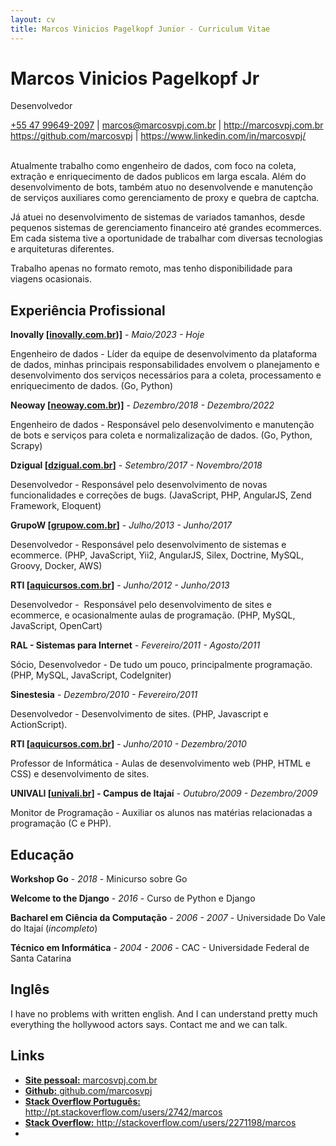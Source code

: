 ```yaml
---
layout: cv
title: Marcos Vinicios Pagelkopf Junior - Curriculum Vitae
---
```

# Marcos Vinicios Pagelkopf Jr
Desenvolvedor

<div id="webaddress">
<i class="fa fa-phone"></i> <a href="tel:+554796492097">+55 47 99649-2097</a>
|
<a href="mailto:marcos@marcosvpj.com.br">marcos@marcosvpj.com.br</a>
|
<a href="http://marcosvpj.com.br">http://marcosvpj.com.br</a>
<br>
<a href="https://github.com/marcosvpj"><i class="fa fa-github"></i> https://github.com/marcosvpj</a>
|
<i class="fa fa-linkedin"></i> <a href="https://www.linkedin.com/in/marcosvpj/">https://www.linkedin.com/in/marcosvpj/</a>
</div>

<br />

Atualmente trabalho como engenheiro de dados, com foco na coleta, extração e enriquecimento de dados publicos em larga escala. Além do desenvolvimento de bots, também atuo no desenvolvende e manutenção de serviços auxiliares como gerenciamento de proxy e quebra de captcha.

Já atuei no desenvolvimento de sistemas de variados tamanhos, desde pequenos sistemas de gerenciamento financeiro até grandes ecommerces. Em cada sistema tive a oportunidade de trabalhar com diversas tecnologias e arquiteturas diferentes.

Trabalho apenas no formato remoto, mas tenho disponibilidade para viagens ocasionais.

## Experiência Profissional

__Inovally [[inovally.com.br](https://inovally.com.br/))]__ - _Maio/2023 - Hoje_

Engenheiro de dados - Líder da equipe de desenvolvimento da plataforma de dados, minhas principais responsabilidades envolvem o planejamento e desenvolvimento dos serviços necessários para a coleta, processamento e enriquecimento de dados. (Go, Python)

__Neoway [[neoway.com.br](https://www.neoway.com.br/))]__ - _Dezembro/2018 - Dezembro/2022_

Engenheiro de dados - Responsável pelo desenvolvimento e manutenção de bots e serviços para coleta e normalizalização de dados. (Go, Python, Scrapy)

__Dzigual [[dzigual.com.br](http://www.dzigual.com.br)]__ - _Setembro/2017 - Novembro/2018_

Desenvolvedor - Responsável pelo desenvolvimento de novas funcionalidades e correções de bugs. (JavaScript, PHP, AngularJS, Zend Framework, Eloquent)

__GrupoW [[grupow.com.br](http://www.grupow.com.br)]__ - _Julho/2013 - Junho/2017_

Desenvolvedor - Responsável pelo desenvolvimento de sistemas e ecommerce. (PHP, JavaScript, Yii2, AngularJS, Silex, Doctrine, MySQL, Groovy, Docker, AWS)

__RTI [[aquicursos.com.br](http://www.aquicursos.com.br/)]__ - _Junho/2012 - Junho/2013_

Desenvolvedor -  Responsável pelo desenvolvimento de sites e ecommerce, e ocasionalmente aulas de programação. (PHP, MySQL, JavaScript, OpenCart)

__RAL - Sistemas para Internet__ - _Fevereiro/2011 - Agosto/2011_

Sócio, Desenvolvedor - De tudo um pouco, principalmente programação. (PHP, MySQL, JavaScript, CodeIgniter)


__Sinestesia__ - _Dezembro/2010 - Fevereiro/2011_

Desenvolvedor - Desenvolvimento de sites. (PHP, Javascript e ActionScript).

__RTI [[aquicursos.com.br](http://www.aquicursos.com.br/)]__ - _Junho/2010 - Dezembro/2010_

Professor de Informática - Aulas de desenvolvimento web (PHP, HTML e CSS) e desenvolvimento de sites.

__UNIVALI [[univali.br](http://univali.br)] - Campus de Itajaí__ - _Outubro/2009 - Dezembro/2009_

Monitor de Programação - Auxiliar os alunos nas matérias relacionadas a programação (C e PHP).

## Educação

__Workshop Go__ - _2018_ - Minicurso sobre Go

__Welcome to the Django__ - _2016_ - Curso de Python e Django

__Bacharel em Ciência da Computação__ - _2006 - 2007_ -  Universidade Do Vale do Itajaí (_incompleto_)

__Técnico em Informática__ - _2004 - 2006_ - CAC - Universidade Federal de Santa Catarina 


 
## Inglês

I have no problems with written english. And I can understand pretty much everything the hollywood actors says.
Contact me and we can talk.


## Links

* <i class="fa fa-globe"></i> <a href="http://marcosvpj.com.br"><strong>Site pessoal:</strong> marcosvpj.com.br</a><br />
* <i class="fa fa-github"></i> <a href="http://github.com/marcosvpj"><strong>Github:</strong> github.com/marcosvpj</a><br />
* <i class="fa fa-stack-overflow"></i> <a href="http://pt.stackoverflow.com/users/2742/marcos"><strong>Stack Overflow Português:</strong> http://pt.stackoverflow.com/users/2742/marcos</a>
* <i class="fa fa-stack-overflow"></i> <a href="http://stackoverflow.com/users/2271198/marcos"><strong>Stack Overflow:</strong> http://stackoverflow.com/users/2271198/marcos</a>
* <br><br>

<!-- ## Refeencias

Disponivel sob consulta. -->

<!-- ### Footer

Last updated: Outubro 2019 -->
